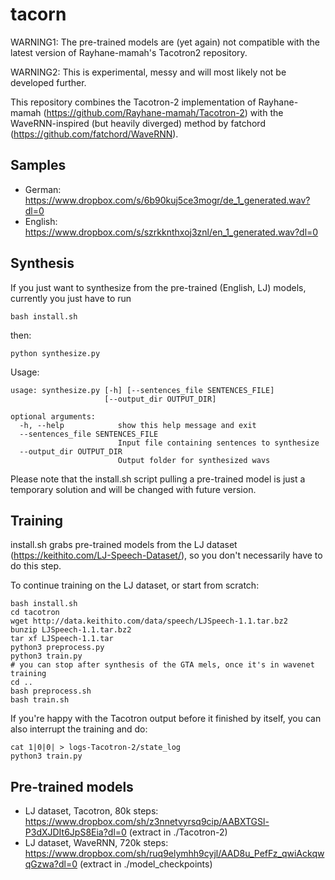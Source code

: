 # tacorn

WARNING1: The pre-trained models are (yet again) not compatible with the latest version of Rayhane-mamah's Tacotron2 repository.

WARNING2: This is experimental, messy and will most likely not be developed further.

This repository combines the Tacotron-2 implementation of Rayhane-mamah (https://github.com/Rayhane-mamah/Tacotron-2) with the WaveRNN-inspired (but heavily diverged) method by fatchord (https://github.com/fatchord/WaveRNN).

## Samples

- German: https://www.dropbox.com/s/6b90kuj5ce3mogr/de_1_generated.wav?dl=0
- English: https://www.dropbox.com/s/szrkknthxoj3znl/en_1_generated.wav?dl=0

## Synthesis

If you just want to synthesize from the pre-trained (English, LJ) models, currently you just have to run

```
bash install.sh
```
then:
```
python synthesize.py
```

Usage:
```
usage: synthesize.py [-h] [--sentences_file SENTENCES_FILE]
                     [--output_dir OUTPUT_DIR]

optional arguments:
  -h, --help            show this help message and exit
  --sentences_file SENTENCES_FILE
                        Input file containing sentences to synthesize
  --output_dir OUTPUT_DIR
                        Output folder for synthesized wavs
```

Please note that the install.sh script pulling a pre-trained model is just a temporary solution and will be changed with future version.

## Training

install.sh grabs pre-trained models from the LJ dataset (https://keithito.com/LJ-Speech-Dataset/), so you don't necessarily have to do this step.

To continue training on the LJ dataset, or start from scratch:
```
bash install.sh
cd tacotron
wget http://data.keithito.com/data/speech/LJSpeech-1.1.tar.bz2
bunzip LJSpeech-1.1.tar.bz2
tar xf LJSpeech-1.1.tar
python3 preprocess.py
python3 train.py
# you can stop after synthesis of the GTA mels, once it's in wavenet training
cd ..
bash preprocess.sh
bash train.sh
```

If you're happy with the Tacotron output before it finished by itself, you can also interrupt the training and do:
```
cat 1|0|0| > logs-Tacotron-2/state_log
python3 train.py 
```

## Pre-trained models

- LJ dataset, Tacotron, 80k steps: https://www.dropbox.com/sh/z3nnetvyrsq9cip/AABXTGSl-P3dXJDIt6JpS8Eia?dl=0
(extract in ./Tacotron-2)
- LJ dataset, WaveRNN, 720k steps: https://www.dropbox.com/sh/ruq9elymhh9cyjl/AAD8u_PefFz_qwiAckqwqGzwa?dl=0
(extract in ./model_checkpoints)
